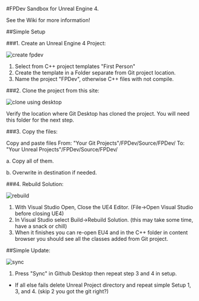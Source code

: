 #FPDev
Sandbox for Unreal Engine 4.

See the Wiki for more information!



##Simple Setup

###1. Create an Unreal Engine 4 Project:

![create fpdev](https://cloud.githubusercontent.com/assets/1817852/22621947/1ee4f084-eaf5-11e6-9afe-c56f19a4bed4.png)

1. Select from C++ project templates "First Person"
2. Create the template in a Folder separate from Git project location.
3. Name the project "FPDev", otherwise C++ files with not compile.

###2. Clone the project from this site:

![clone using desktop](https://cloud.githubusercontent.com/assets/1817852/22621948/2b5b6d52-eaf5-11e6-9262-0761dbbdccd0.png)

Verify the location where Git Desktop has cloned the project. You will need this folder for the next step.

###3. Copy the files:
  
  Copy and paste files
  From: "Your Git Projects"/FPDev/Source/FPDev/ 
  To: "Your Unreal Projects"/FPDev/Source/FPDev/

  a. Copy all of them.
  
  b. Overwrite in destination if needed. 

###4. Rebuild Solution:

![rebuild](https://cloud.githubusercontent.com/assets/1817852/22622065/2c54e650-eaf7-11e6-93a7-fb7c7f7d12c4.png)

1. With Visual Studio Open, Close the UE4 Editor. (File->Open Visual Studio before closing UE4)
2. In Visual Studio select Build->Rebuild Solution.  (this may take some time, have a snack or chill)
3.  When it finishes you can re-open EU4 and in the C++ folder in content browser you should see all the classes added from Git project.




##Simple Update:

![sync](https://cloud.githubusercontent.com/assets/1817852/22622009/125f5498-eaf6-11e6-8f93-b8f5561ccbeb.png)

1.  Press "Sync" in Github Desktop then repeat step 3 and 4 in setup.

  - If all else fails delete Unreal Project directory and repeat simple Setup 1, 3, and 4. (skip 2 you got the git right?) 


